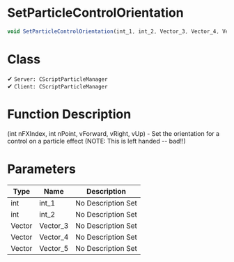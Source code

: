 # SetParticleControlOrientation
```js	
void SetParticleControlOrientation(int_1, int_2, Vector_3, Vector_4, Vector_5)
```
# Class
✔ `Server: CScriptParticleManager`  
✔ `Client: CScriptParticleManager`  

# Function Description
(int nFXIndex, int nPoint, vForward, vRight, vUp) - Set the orientation for a control on a particle effect (NOTE: This is left handed -- bad!!)
# Parameters
Type|Name|Description
--|--|--
int|int_1|No Description Set
int|int_2|No Description Set
Vector|Vector_3|No Description Set
Vector|Vector_4|No Description Set
Vector|Vector_5|No Description Set
